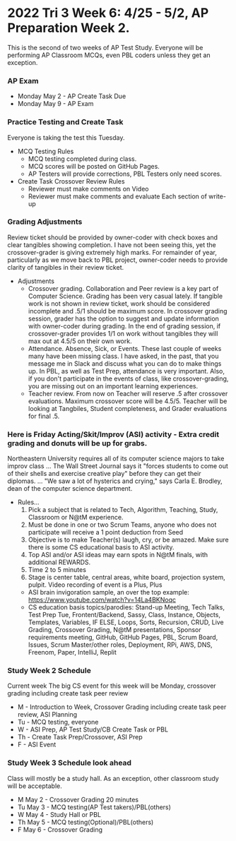 # 2022 Tri 3 Week 6: 4/25 - 5/2, AP Preparation Week 2.
This is the second of two weeks of AP Test Study. Everyone will be performing AP Classroom MCQs, even PBL coders unless they get an exception.
### AP Exam
*  Monday May 2 - AP Create Task Due
*  Monday May 9 - AP Exam
### Practice Testing and Create Task
Everyone is taking the test this Tuesday.
* MCQ Testing Rules
    * MCQ testing completed during class.
    * MCQ scores will be posted on GitHub Pages.  
    * AP Testers will provide corrections, PBL Testers only need scores.
* Create Task Crossover Review Rules
    * Reviewer must make comments on Video
    * Reviewer must make comments and evaluate Each section of write-up
### Grading Adjustments
Review ticket should be provided by owner-coder with check boxes and clear tangibles showing completion. I have not been seeing this, yet the crossover-grader is giving extremely high marks.  For remainder of year, particularly as we move back to PBL project, owner-coder needs to provide clarity of tangibles in their review ticket.
* Adjustments
    * Crossover grading.  Collaboration and Peer review is a key part of Computer Science.  Grading has been very casual lately. If tangible work is not shown in review ticket, work should be considered incomplete and .5/1 should be maximum score.  In crossover grading session, grader has the option to suggest and update information with owner-coder during grading.  In the end of grading session, if crossover-grader provides 1/1 on work without tangibles they will max out at 4.5/5 on their own work.  
    * Attendance.  Absence, Sick, or Events.  These last couple of weeks many have been missing class.  I have asked, in the past, that you message me in Slack and discuss what you can do to make things up.  In PBL, as well as Test Prep, attendance is very important.  Also, if you don't participate in the events of class, like crossover-grading, you are missing out on an important learning experiences.
    * Teacher review.  From now on Teacher will reserve .5 after crossover evaluations.  Maximum crossover score will be 4.5/5.  Teacher will be looking at Tangbiles, Student completeness, and Grader evaluations for final .5.  


### Here is Friday Acting/Skit/Improv (ASI) activity - Extra credit grading and donuts will be up for grabs.
Northeastern University requires all of its computer science majors to take improv class ... The Wall Street Journal says it "forces students to come out of their shells and exercise creative play" before they can get their diplomas. ... "We saw a lot of hysterics and crying," says Carla E. Brodley, dean of the computer science department.  
* Rules...
    1. Pick a subject that is related to Tech, Algorithm, Teaching, Study, Classroom or N@tM experience.
    2. Must be done in one or two Scrum Teams, anyone who does not participate will receive a 1 point deduction from Seed
    3. Objective is to make Teacher(s) laugh, cry, or be amazed. Make sure there is some CS educational basis to ASI activity.
    4. Top ASI and/or ASI ideas may earn spots in N@tM finals, with additional REWARDS.
    5. Time 2 to 5 minutes
    6. Stage is center table, central areas, white board, projection system, pulpit.  Video recording of event is a Plus, Plus
    * ASI brain invigoration sample, an over the top example: https://www.youtube.com/watch?v=14La4BKNoqc
    * CS education basis topics/parodies: Stand-up Meeting, Tech Talks, Test Prep Tue, Frontent/Backend, Sassy, Class, Instance, Objects, Templates, Variables, IF ELSE, Loops, Sorts, Recursion, CRUD, Live Grading, Crossover Grading, N@tM presentations, Sponsor requirements meeting, GitHub, GitHub Pages, PBL, Scrum Board, Issues, Scrum Master/other roles,  Deployment, RPi, AWS, DNS, Freenom, Paper, IntelliJ, Replit 


### Study Week 2 Schedule
Current week
The big CS event for this week will be Monday, crossover grading including create task peer review
* M - Introduction to Week, Crossover Grading including create task peer review, ASI Planning
* Tu - MCQ testing, everyone
* W - ASI Prep, AP Test Study/CB Create Task or PBL
* Th - Create Task Prep/Crossover, ASI Prep
* F - ASI Event


###  Study Week 3 Schedule look ahead
Class will mostly be a study hall.  As an exception, other classroom study will be acceptable.  
* M May 2 - Crossover Grading 20 minutes
* Tu May 3 -  MCQ testing(AP Test takers)/PBL(others)
* W May 4 - Study Hall or PBL
* Th May 5 - MCQ testing(Optional)/PBL(others)
* F May 6 - Crossover Grading


